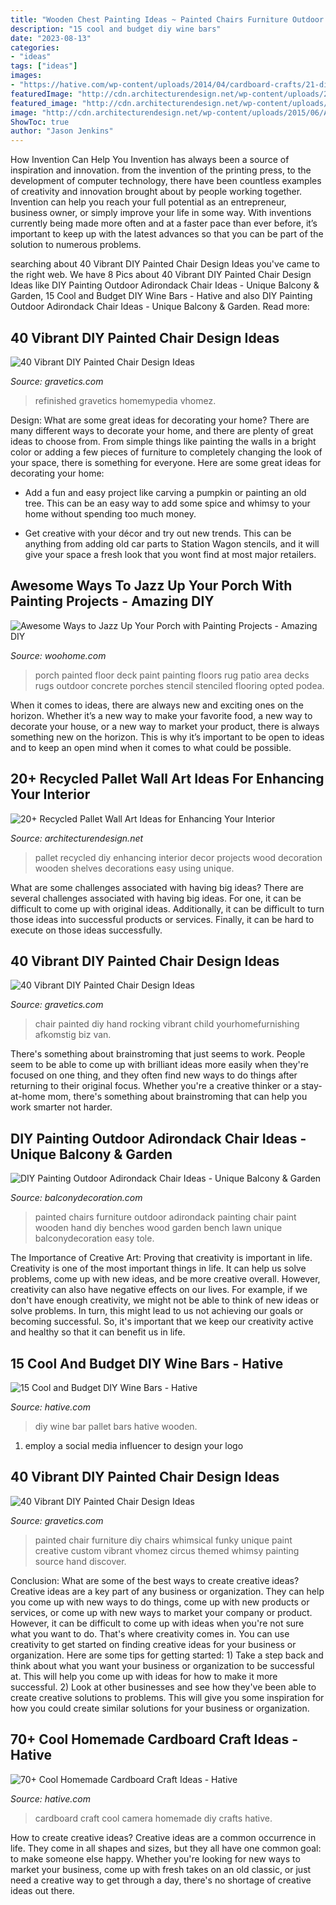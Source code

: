 ```yaml
---
title: "Wooden Chest Painting Ideas ~ Painted Chairs Furniture Outdoor Adirondack Painting Chair Paint Wooden Hand Diy Benches Wood Garden Bench Lawn Unique Balconydecoration Easy Tole"
description: "15 cool and budget diy wine bars"
date: "2023-08-13"
categories:
- "ideas"
tags: ["ideas"]
images:
- "https://hative.com/wp-content/uploads/2014/04/cardboard-crafts/21-diy-cardboard-craft-camera.jpg"
featuredImage: "http://cdn.architecturendesign.net/wp-content/uploads/2015/06/AD-Pallet-Wall-Art-3.jpg"
featured_image: "http://cdn.architecturendesign.net/wp-content/uploads/2015/06/AD-Pallet-Wall-Art-3.jpg"
image: "http://cdn.architecturendesign.net/wp-content/uploads/2015/06/AD-Pallet-Wall-Art-3.jpg"
ShowToc: true
author: "Jason Jenkins"
---
```



How Invention Can Help You
Invention has always been a source of inspiration and innovation. from the invention of the printing press, to the development of computer technology, there have been countless examples of creativity and innovation brought about by people working together. Invention can help you reach your full potential as an entrepreneur, business owner, or simply improve your life in some way. With inventions currently being made more often and at a faster pace than ever before, it’s important to keep up with the latest advances so that you can be part of the solution to numerous problems.

	

		
searching about 40 Vibrant DIY Painted Chair Design Ideas you've came to the right web. We have 8 Pics about 40 Vibrant DIY Painted Chair Design Ideas like DIY Painting Outdoor Adirondack Chair Ideas - Unique Balcony &amp; Garden, 15 Cool and Budget DIY Wine Bars - Hative and also DIY Painting Outdoor Adirondack Chair Ideas - Unique Balcony &amp; Garden. Read more:
		
    
## 40 Vibrant DIY Painted Chair Design Ideas

<img loading=lazy src="https://www.gravetics.com/wp-content/uploads/2017/08/antique-chair.jpg" onerror="this.onerror=null;this.src='https://tse3.mm.bing.net/th?id=OIP.kbwF7QJYMqQxUS2c2jpkCwHaJ4&amp;pid=15.1';" alt="40 Vibrant DIY Painted Chair Design Ideas">

_Source: gravetics.com_

>refinished gravetics homemypedia vhomez. 

	

Design: What are some great ideas for decorating your home?
There are many different ways to decorate your home, and there are plenty of great ideas to choose from. From simple things like painting the walls in a bright color or adding a few pieces of furniture to completely changing the look of your space, there is something for everyone. Here are some great ideas for decorating your home: 
- Add a fun and easy project like carving a pumpkin or painting an old tree. This can be an easy way to add some spice and whimsy to your home without spending too much money. 

- Get creative with your décor and try out new trends. This can be anything from adding old car parts to Station Wagon stencils, and it will give your space a fresh look that you wont find at most major retailers.

    
## Awesome Ways To Jazz Up Your Porch With Painting Projects - Amazing DIY

<img loading=lazy src="http://www.woohome.com/wp-content/uploads/2017/04/painted-porch-floor-12.jpg" onerror="this.onerror=null;this.src='https://tse1.mm.bing.net/th?id=OIP.8eSymdP_hjqSWMeS_BX6JwHaNK&amp;pid=15.1';" alt="Awesome Ways to Jazz Up Your Porch with Painting Projects - Amazing DIY">

_Source: woohome.com_

>porch painted floor deck paint painting floors rug patio area decks rugs outdoor concrete porches stencil stenciled flooring opted podea. 

	

When it comes to ideas, there are always new and exciting ones on the horizon. Whether it’s a new way to make your favorite food, a new way to decorate your house, or a new way to market your product, there is always something new on the horizon. This is why it’s important to be open to ideas and to keep an open mind when it comes to what could be possible.

    
## 20+ Recycled Pallet Wall Art Ideas For Enhancing Your Interior

<img loading=lazy src="http://cdn.architecturendesign.net/wp-content/uploads/2015/06/AD-Pallet-Wall-Art-3.jpg" onerror="this.onerror=null;this.src='https://tse2.mm.bing.net/th?id=OIP.aqv6cNnEDFre0O4e9gOsKwHaMZ&amp;pid=15.1';" alt="20+ Recycled Pallet Wall Art Ideas for Enhancing Your Interior">

_Source: architecturendesign.net_

>pallet recycled diy enhancing interior decor projects wood decoration wooden shelves decorations easy using unique. 

	

What are some challenges associated with having big ideas?
There are several challenges associated with having big ideas. For one, it can be difficult to come up with original ideas. Additionally, it can be difficult to turn those ideas into successful products or services. Finally, it can be hard to execute on those ideas successfully.

    
## 40 Vibrant DIY Painted Chair Design Ideas

<img loading=lazy src="http://www.gravetics.com/wp-content/uploads/2017/08/Hand-painted-rocking-chair-for-a-child.jpg" onerror="this.onerror=null;this.src='https://tse3.mm.bing.net/th?id=OIP.sAYH6OMU50QFK-qeeFJtFgHaLN&amp;pid=15.1';" alt="40 Vibrant DIY Painted Chair Design Ideas">

_Source: gravetics.com_

>chair painted diy hand rocking vibrant child yourhomefurnishing afkomstig biz van. 

	

There's something about brainstroming that just seems to work. People seem to be able to come up with brilliant ideas more easily when they're focused on one thing, and they often find new ways to do things after returning to their original focus. Whether you're a creative thinker or a stay-at-home mom, there's something about brainstroming that can help you work smarter not harder.

    
## DIY Painting Outdoor Adirondack Chair Ideas - Unique Balcony &amp; Garden

<img loading=lazy src="https://www.balconydecoration.com/wp-content/uploads/2019/08/Painted-Adirondack-Chairs-40.jpg" onerror="this.onerror=null;this.src='https://tse4.mm.bing.net/th?id=OIP.rE6WIuIpTdcJ7JbAgvewDAHaLK&amp;pid=15.1';" alt="DIY Painting Outdoor Adirondack Chair Ideas - Unique Balcony &amp; Garden">

_Source: balconydecoration.com_

>painted chairs furniture outdoor adirondack painting chair paint wooden hand diy benches wood garden bench lawn unique balconydecoration easy tole. 

	

The Importance of Creative Art: Proving that creativity is important in life.
Creativity is one of the most important things in life. It can help us solve problems, come up with new ideas, and be more creative overall. However, creativity can also have negative effects on our lives. For example, if we don't have enough creativity, we might not be able to think of new ideas or solve problems. In turn, this might lead to us not achieving our goals or becoming successful. So, it's important that we keep our creativity active and healthy so that it can benefit us in life.

    
## 15 Cool And Budget DIY Wine Bars - Hative

<img loading=lazy src="https://hative.com/wp-content/uploads/2015/05/diy-wine-bars/14-diy-wine-bars.jpg" onerror="this.onerror=null;this.src='https://tse1.mm.bing.net/th?id=OIP.ecF5Iomhv6KUpSSsAo9K4QHaKH&amp;pid=15.1';" alt="15 Cool and Budget DIY Wine Bars - Hative">

_Source: hative.com_

>diy wine bar pallet bars hative wooden. 

	

1. employ a social media influencer to design your logo 

    
## 40 Vibrant DIY Painted Chair Design Ideas

<img loading=lazy src="http://www.gravetics.com/wp-content/uploads/2017/08/Custom-painted-circus-themed-chair.jpg" onerror="this.onerror=null;this.src='https://tse4.mm.bing.net/th?id=OIP.JqYKhTtke4T0NhAiA3pSfwHaNO&amp;pid=15.1';" alt="40 Vibrant DIY Painted Chair Design Ideas">

_Source: gravetics.com_

>painted chair furniture diy chairs whimsical funky unique paint creative custom vibrant vhomez circus themed whimsy painting source hand discover. 

	

Conclusion: What are some of the best ways to create creative ideas?
Creative ideas are a key part of any business or organization. They can help you come up with new ways to do things, come up with new products or services, or come up with new ways to market your company or product. However, it can be difficult to come up with ideas when you're not sure what you want to do. That's where creativity comes in. You can use creativity to get started on finding creative ideas for your business or organization. Here are some tips for getting started: 1) Take a step back and think about what you want your business or organization to be successful at. This will help you come up with ideas for how to make it more successful. 2) Look at other businesses and see how they've been able to create creative solutions to problems. This will give you some inspiration for how you could create similar solutions for your business or organization.

    
## 70+ Cool Homemade Cardboard Craft Ideas - Hative

<img loading=lazy src="https://hative.com/wp-content/uploads/2014/04/cardboard-crafts/21-diy-cardboard-craft-camera.jpg" onerror="this.onerror=null;this.src='https://tse3.mm.bing.net/th?id=OIP.UNgqKMiGlt1cnmAG4t01KgHaFi&amp;pid=15.1';" alt="70+ Cool Homemade Cardboard Craft Ideas - Hative">

_Source: hative.com_

>cardboard craft cool camera homemade diy crafts hative. 

	

How to create creative ideas?
Creative ideas are a common occurrence in life. They come in all shapes and sizes, but they all have one common goal: to make someone else happy. Whether you're looking for new ways to market your business, come up with fresh takes on an old classic, or just need a creative way to get through a day, there's no shortage of creative ideas out there.


